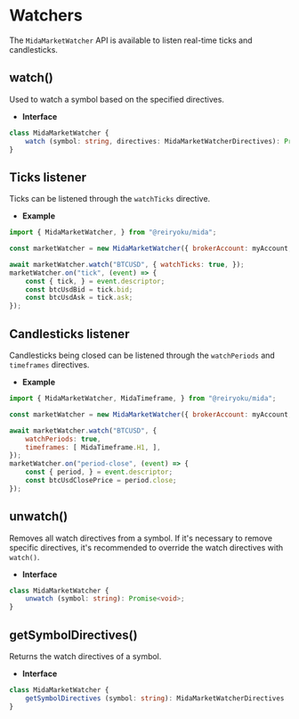 # Watchers
The `MidaMarketWatcher` API is available to listen real-time ticks and candlesticks.

## watch()
Used to watch a symbol based on the specified directives.

- **Interface**
```typescript
class MidaMarketWatcher {
    watch (symbol: string, directives: MidaMarketWatcherDirectives): Promise<void>;
}
```

## Ticks listener
Ticks can be listened through the `watchTicks` directive.

- **Example**
```javascript
import { MidaMarketWatcher, } from "@reiryoku/mida";

const marketWatcher = new MidaMarketWatcher({ brokerAccount: myAccount, });

await marketWatcher.watch("BTCUSD", { watchTicks: true, });
marketWatcher.on("tick", (event) => {
    const { tick, } = event.descriptor;
    const btcUsdBid = tick.bid;
    const btcUsdAsk = tick.ask;
});
```

## Candlesticks listener
Candlesticks being closed can be listened through the `watchPeriods` and `timeframes` directives.

- **Example**
```javascript
import { MidaMarketWatcher, MidaTimeframe, } from "@reiryoku/mida";

const marketWatcher = new MidaMarketWatcher({ brokerAccount: myAccount, });

await marketWatcher.watch("BTCUSD", {
    watchPeriods: true,
    timeframes: [ MidaTimeframe.H1, ],
});
marketWatcher.on("period-close", (event) => {
    const { period, } = event.descriptor;
    const btcUsdClosePrice = period.close;
});
```

## unwatch()
Removes all watch directives from a symbol. If it's necessary to remove specific directives, it's recommended to
override the watch directives with `watch()`.

- **Interface**
```typescript
class MidaMarketWatcher {
    unwatch (symbol: string): Promise<void>;
}
```

## getSymbolDirectives()
Returns the watch directives of a symbol.

- **Interface**
```typescript
class MidaMarketWatcher {
    getSymbolDirectives (symbol: string): MidaMarketWatcherDirectives | undefined;
}
```
